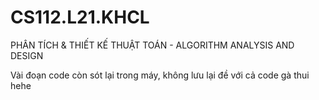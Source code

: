 # CS112.L21.KHCL
PHÂN TÍCH &amp; THIẾT KẾ THUẬT TOÁN - ALGORITHM ANALYSIS AND DESIGN


Vài đoạn code còn sót lại trong máy, không lưu lại đề với cả code gà thui hehe
